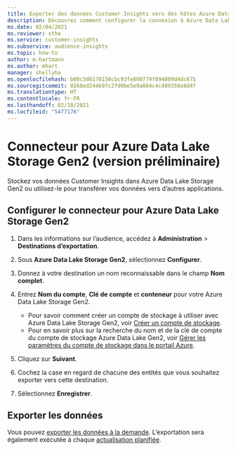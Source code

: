 ```yaml
---
title: Exporter des données Customer Insights vers des hôtes Azure Data Lake Storage Gen2
description: Découvrez comment configurer la connexion à Azure Data Lake Storage Gen2.
ms.date: 02/04/2021
ms.reviewer: sthe
ms.service: customer-insights
ms.subservice: audience-insights
ms.topic: how-to
author: m-hartmann
ms.author: mhart
manager: shellyha
ms.openlocfilehash: b00c3d6178150cbc93fe800779f094809d4dc67b
ms.sourcegitcommit: 0260ed244b97c2fd0be5e9a084c4c489358e8d4f
ms.translationtype: HT
ms.contentlocale: fr-FR
ms.lasthandoff: 02/18/2021
ms.locfileid: "5477176"
---
```

# <a name="connector-for-azure-data-lake-storage-gen2-preview"></a>Connecteur pour Azure Data Lake Storage Gen2 (version préliminaire)

Stockez vos données Customer Insights dans Azure Data Lake Storage Gen2 ou utilisez-le pour transférer vos données vers d’autres applications.

## <a name="configure-the-connector-for-azure-data-lake-storage-gen2"></a>Configurer le connecteur pour Azure Data Lake Storage Gen2

1. Dans les informations sur l’audience, accédez à **Administration** > **Destinations d’exportation**.

1. Sous **Azure Data Lake Storage Gen2**, sélectionnez **Configurer**.

1. Donnez à votre destination un nom reconnaissable dans le champ **Nom complet**.

1. Entrez **Nom du compte**, **Clé de compte** et **conteneur** pour votre Azure Data Lake Storage Gen2.
    - Pour savoir comment créer un compte de stockage à utiliser avec Azure Data Lake Storage Gen2, voir [Créer un compte de stockage](https://docs.microsoft.com/azure/storage/blobs/create-data-lake-storage-account). 
    - Pour en savoir plus sur la recherche du nom et de la clé de compte du compte de stockage Azure Data Lake Gen2, voir [Gérer les paramètres du compte de stockage dans le portail Azure](https://docs.microsoft.com/azure/storage/common/storage-account-manage).

1. Cliquez sur **Suivant**.

1. Cochez la case en regard de chacune des entités que vous souhaitez exporter vers cette destination.

1. Sélectionnez **Enregistrer**.

## <a name="export-the-data"></a>Exporter les données

Vous pouvez [exporter les données à la demande](export-destinations.md#export-data-on-demand). L’exportation sera également exécutée à chaque [actualisation planifiée](system.md#schedule-tab).
